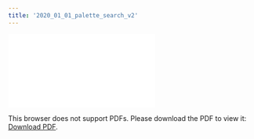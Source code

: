 ```yaml
---
title: '2020_01_01_palette_search_v2'
---
```

<object data="/2020_01_01_palette_search_v2.pdf" type="application/pdf" width="1000px" height="1000px">
    <embed src="/2020_01_01_palette_search_v2.pdf">
        <p>This browser does not support PDFs. Please download the PDF to view it: <a href="/2020_01_01_palette_search_v2.pdf">Download PDF</a>.</p>
    </embed>
</object>
